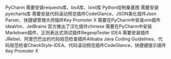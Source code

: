 PyCharm
需要安装requests库、bs4库、lxml库
Python绘制桑基图 需要安装pyecharts库
需要安装代码滚动预览插件CodeGlance、JSON美化插件Json Parser、快捷键管理大师插件Key Promoter X
需要在PyCharm中安装vim插件ideaVim、JetBrains 官方推出了汉化插件chinese
需要在PyCharm中安装Markdown插件、正则表达式测试插件RegexpTester
IDEA
需要安装插件JRebel、阿里巴巴出的代码规范检查插件Alibaba Java Coding Guidelines、代码规范检查CheckStyle-IDEA、代码滚动预览插件CodeGlance、快捷键提示插件Key Promoter X
